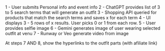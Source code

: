 1 - User submits Personal info and event info 
2 - ChatGPT provides list of 3 to 5 search terms that will generate an outfit
3 - Shopping API queried for products that match the search terms and saves x for each term
4 - UI displays 3 - 5 rows of x results. User picks 0 or 1 from each row.
5 - User provides selfie image
6 - Gemini generates image of user wearing selected outfit at venu
7 - Runway or Veo generate video from image

At steps 7 AND 8, show the hyperlinks to the outfit parts (with afiliate link)